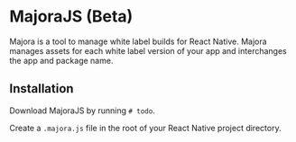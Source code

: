 # MajoraJS (Beta)

Majora is a tool to manage white label builds for React Native. Majora manages assets for each white label version of your app and interchanges the app and package name.

## Installation

Download MajoraJS by running `# todo`.

Create a `.majora.js` file in the root of your React Native project directory.
